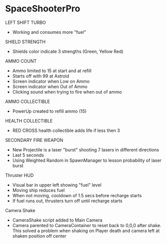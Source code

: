 # SpaceShooterPro
LEFT SHIFT TURBO
* Working and consumes more "fuel"

SHIELD STRENGTH
* Shields color indicate 3 strengths (Green, Yellow Red)

AMMO COUNT
* Ammo limited to 15 at start and at refill
* Starts off with 99 at Astroid
* Screen indicator when Low on Ammo
* Screen indicator when Out of Ammo
* Clicking sound when trying to fire when out of ammo

AMMO COLLECTIBLE
* PowerUp created to refill ammo (15)

HEALTH COLLECTIBLE
* RED CROSS health collectible adds life if less then 3

SECONDARY FIRE WEAPON
* New Projectile is a laser "burst" shooting 7 lasers in different directions
* Last 5 seconds
* Using Weighted Random in SpawnManager to lesson probability of laser burst

Thruster HUD
* Visual bar in upper left showing "fuel" level
* Moving ship reduces fuel
* When not moving, cooldown of 1.5 secs before recharge starts
* If fuel runs out, thrusters turn off until recharge starts

Camera Shake
* CameraShake script added to Main Camera
* Camera parented to CameraContainer to reset back to 0,0,0 after shake.  This solved a problem when shaking on Player death and camera left at shaken position off center
